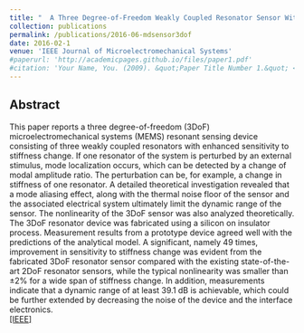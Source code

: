 ```yaml
---
title: "  A Three Degree-of-Freedom Weakly Coupled Resonator Sensor With Enhanced Stiffness Sensitivity  "
collection: publications
permalink: /publications/2016-06-mdsensor3dof
date: 2016-02-1
venue: 'IEEE Journal of Microelectromechanical Systems'
#paperurl: 'http://academicpages.github.io/files/paper1.pdf'
#citation: 'Your Name, You. (2009). &quot;Paper Title Number 1.&quot; <i>Journal 1</i>. 1(1).'
---
```


## Abstract
This paper reports a three degree-of-freedom (3DoF) microelectromechanical systems (MEMS) resonant sensing device consisting of three weakly coupled resonators with enhanced sensitivity to stiffness change. If one resonator of the system is perturbed by an external stimulus, mode localization occurs, which can be detected by a change of modal amplitude ratio. The perturbation can be, for example, a change in stiffness of one resonator. A detailed theoretical investigation revealed that a mode aliasing effect, along with the thermal noise floor of the sensor and the associated electrical system ultimately limit the dynamic range of the sensor. The nonlinearity of the 3DoF sensor was also analyzed theoretically. The 3DoF resonator device was fabricated using a silicon on insulator process. Measurement results from a prototype device agreed well with the predictions of the analytical model. A significant, namely 49 times, improvement in sensitivity to stiffness change was evident from the fabricated 3DoF resonator sensor compared with the existing state-of-the-art 2DoF resonator sensors, while the typical nonlinearity was smaller than ±2% for a wide span of stiffness change. In addition, measurements indicate that a dynamic range of at least 39.1 dB is achievable, which could be further extended by decreasing the noise of the device and the interface electronics. <br />
[[IEEE]](https://ieeexplore.ieee.org/abstract/document/7310856)
